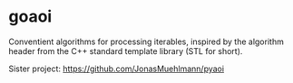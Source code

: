 # goaoi
Conventient algorithms for processing iterables, inspired by the algorithm header from the C++ standard template library (STL for short).

Sister project: https://github.com/JonasMuehlmann/pyaoi
